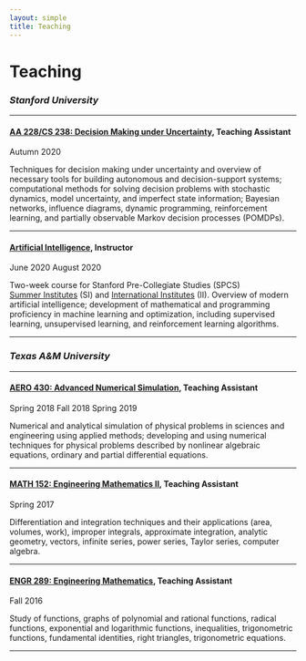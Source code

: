 ```yaml
---
layout: simple
title: Teaching
---
```


# Teaching

### *Stanford University*
___

#### <a href="https://web.stanford.edu/class/aa228/cgi-bin/wp/" target="_blank">AA 228/CS 238: Decision Making under Uncertainty</a>, Teaching Assistant
<span class="tag is-small">Autumn 2020</span>

Techniques for decision making under uncertainty and overview of necessary tools for building autonomous and decision-support systems; computational methods for solving decision problems with stochastic dynamics, model uncertainty, and imperfect state information; Bayesian networks, influence diagrams, dynamic programming, reinforcement learning, and partially observable Markov decision processes (POMDPs).

___

#### <a href="https://summerinstitutes.spcs.stanford.edu/courses/2020/artificial-intelligence-0?source=/courses/2020" target="_blank">Artificial Intelligence</a>, Instructor
<span class="tag is-small">June 2020</span> <span class="tag is-small">August 2020</span>

Two-week course for Stanford Pre-Collegiate Studies (SPCS) <a href="https://summerinstitutes.spcs.stanford.edu/summer-institutes-online" target="_blank">Summer Institutes</a> (SI) and <a href="https://international.spcs.stanford.edu/spii-online" target="_blank">International Institutes</a> (II). Overview of modern artificial intelligence; development of mathematical and programming proficiency in machine learning and optimization, including supervised learning, unsupervised learning, and reinforcement learning algorithms.

___

### *Texas A&M University*
___

#### <a href="https://catalog.tamu.edu/undergraduate/course-descriptions/aero/" target="_blank">AERO 430: Advanced Numerical Simulation</a>, Teaching Assistant
<span class="tag is-small">Spring 2018</span> <span class="tag is-small">Fall 2018</span> <span class="tag is-small">Spring 2019</span>

Numerical and analytical simulation of physical problems in sciences and engineering using applied methods; developing and using numerical techniques for physical problems described by nonlinear algebraic equations, ordinary and partial differential equations.

___

#### <a href="https://catalog.tamu.edu/undergraduate/course-descriptions/math/" target="_blank">MATH 152: Engineering Mathematics II</a>, Teaching Assistant
<span class="tag is-small">Spring 2017</span>

Differentiation and integration techniques and their applications (area, volumes, work), improper integrals, approximate integration, analytic geometry, vectors, infinite series, power series, Taylor series, computer algebra.

___

#### <a href="https://catalog.tamu.edu/undergraduate/course-descriptions/engr/" target="_blank">ENGR 289: Engineering Mathematics</a>, Teaching Assistant
<span class="tag is-small">Fall 2016</span>

Study of functions, graphs of polynomial and rational functions, radical functions, exponential and logarithmic functions, inequalities, trigonometric functions, fundamental identities, right triangles, trigonometric equations.

___
